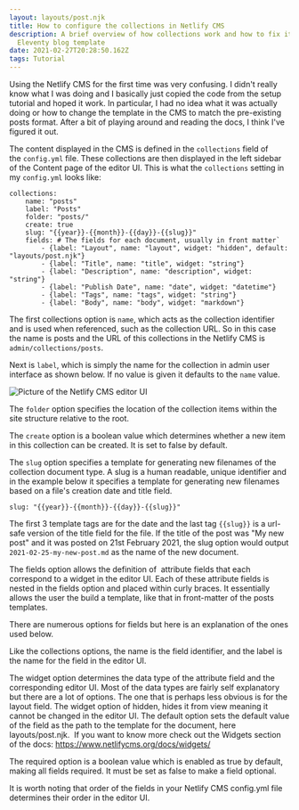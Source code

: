 ```yaml
---
layout: layouts/post.njk
title: How to configure the collections in Netlify CMS
description: A brief overview of how collections work and how to fix it for the
  Eleventy blog template
date: 2021-02-27T20:28:50.162Z
tags: Tutorial
---
```

Using the Netlify CMS for the first time was very confusing. I didn't really know what I was doing and I basically just copied the code from the setup tutorial and hoped it work. In particular, I had no idea what it was actually doing or how to change the template in the CMS to match the pre-existing posts format. After a bit of playing around and reading the docs, I think I've figured it out.

The content displayed in the CMS is defined in the `collections` field of the `config.yml` file. These collections are then displayed in the left sidebar of the Content page of the editor UI. This is what the `collections` setting in my `config.yml` looks like:

```
collections:
    name: "posts" 
    label: "Posts" 
    folder: "posts/" 
    create: true 
    slug: "{{year}}-{{month}}-{{day}}-{{slug}}" 
    fields: # The fields for each document, usually in front matter`
        - {label: "Layout", name: "layout", widget: "hidden", default: "layouts/post.njk"}
        - {label: "Title", name: "title", widget: "string"}
        - {label: "Description", name: "description", widget: "string"}
        - {label: "Publish Date", name: "date", widget: "datetime"}
        - {label: "Tags", name: "tags", widget: "string"}
        - {label: "Body", name: "body", widget: "markdown"}
```



The first collections option is `name`, which acts as the collection identifier and is used when referenced, such as the collection URL. So in this case the name is posts and the URL of this collections in the Netlify CMS is `admin/collections/posts`. 

Next is `label`, which is simply the name for the collection in admin user interface as shown below. If no value is given it defaults to the `name` value. 

![Picture of the Netlify CMS editor UI](/images/uploads/collection-ui-sm.png "The Netlify CMS Editor User Interface")



The `folder` option specifies the location of the collection items within the site structure relative to the root.

The `create` option is a boolean value which determines whether a new item in this collection can be created. It is set to false by default.

The `slug` option specifies a template for generating new filenames of the collection document type. A slug is a human readable, unique identifier and in the example below it specifies a template for generating new filenames based on a file's creation date and title field.

`slug: "{{year}}-{{month}}-{{day}}-{{slug}}"`

The first 3 template tags are for the date and the last tag `{{slug}}` is a url-safe version of the title field for the file. If the title of the post was "My new post" and it was posted on 21st February 2021, the slug option would output `2021-02-25-my-new-post.md` as the name of the new document.





The fields option allows the definition of  attribute fields that each correspond to a widget in the editor UI. Each of these attribute fields is nested in the fields option and placed within curly braces. It essentially allows the user the build a template, like that in front-matter of the posts templates.



There are numerous options for fields but here is an explanation of the ones used below.



Like the collections options, the name is the field identifier, and the label is the name for the field in the editor UI. 



The widget option determines the data type of the attribute field and the corresponding editor UI. Most of the data types are fairly self explanatory but there are a lot of options. The one that is perhaps less obvious is for the layout field. The widget option of hidden, hides it from view meaning it cannot be changed in the editor UI. The default option sets the default value of the field as the path to the template for the document, here layouts/post.njk.  If you want to know more check out the Widgets section of the docs: <https://www.netlifycms.org/docs/widgets/>

The required option is a boolean value which is enabled as true by default, making all fields required. It must be set as false to make a field optional.



It is worth noting that order of the fields in your Netlify CMS config.yml file determines their order in the editor UI.